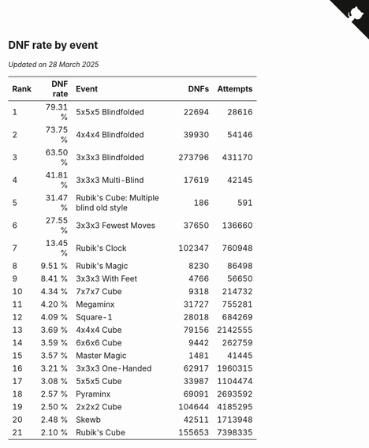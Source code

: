 ## DNF rate by event

*Updated on 28 March 2025*

| Rank | DNF rate | Event | DNFs | Attempts |
| :--- | ---: | :--- | ---: | ---: |
| 1 | 79.31 % | 5x5x5 Blindfolded | 22694 | 28616 |
| 2 | 73.75 % | 4x4x4 Blindfolded | 39930 | 54146 |
| 3 | 63.50 % | 3x3x3 Blindfolded | 273796 | 431170 |
| 4 | 41.81 % | 3x3x3 Multi-Blind | 17619 | 42145 |
| 5 | 31.47 % | Rubik's Cube: Multiple blind old style | 186 | 591 |
| 6 | 27.55 % | 3x3x3 Fewest Moves | 37650 | 136660 |
| 7 | 13.45 % | Rubik's Clock | 102347 | 760948 |
| 8 | 9.51 % | Rubik's Magic | 8230 | 86498 |
| 9 | 8.41 % | 3x3x3 With Feet | 4766 | 56650 |
| 10 | 4.34 % | 7x7x7 Cube | 9318 | 214732 |
| 11 | 4.20 % | Megaminx | 31727 | 755281 |
| 12 | 4.09 % | Square-1 | 28018 | 684269 |
| 13 | 3.69 % | 4x4x4 Cube | 79156 | 2142555 |
| 14 | 3.59 % | 6x6x6 Cube | 9442 | 262759 |
| 15 | 3.57 % | Master Magic | 1481 | 41445 |
| 16 | 3.21 % | 3x3x3 One-Handed | 62917 | 1960315 |
| 17 | 3.08 % | 5x5x5 Cube | 33987 | 1104474 |
| 18 | 2.57 % | Pyraminx | 69091 | 2693592 |
| 19 | 2.50 % | 2x2x2 Cube | 104644 | 4185295 |
| 20 | 2.48 % | Skewb | 42511 | 1713948 |
| 21 | 2.10 % | Rubik's Cube | 155653 | 7398335 |


<a href="https://github.com/JustinTimeCuber/wca_statistics" class="github-corner" aria-label="View source on Github"><svg width="80" height="80" viewBox="0 0 250 250" style="fill:#151513; color:#fff; position: absolute; top: 0; border: 0; right: 0;" aria-hidden="true"><path d="M0,0 L115,115 L130,115 L142,142 L250,250 L250,0 Z"></path><path d="M128.3,109.0 C113.8,99.7 119.0,89.6 119.0,89.6 C122.0,82.7 120.5,78.6 120.5,78.6 C119.2,72.0 123.4,76.3 123.4,76.3 C127.3,80.9 125.5,87.3 125.5,87.3 C122.9,97.6 130.6,101.9 134.4,103.2" fill="currentColor" style="transform-origin: 130px 106px;" class="octo-arm"></path><path d="M115.0,115.0 C114.9,115.1 118.7,116.5 119.8,115.4 L133.7,101.6 C136.9,99.2 139.9,98.4 142.2,98.6 C133.8,88.0 127.5,74.4 143.8,58.0 C148.5,53.4 154.0,51.2 159.7,51.0 C160.3,49.4 163.2,43.6 171.4,40.1 C171.4,40.1 176.1,42.5 178.8,56.2 C183.1,58.6 187.2,61.8 190.9,65.4 C194.5,69.0 197.7,73.2 200.1,77.6 C213.8,80.2 216.3,84.9 216.3,84.9 C212.7,93.1 206.9,96.0 205.4,96.6 C205.1,102.4 203.0,107.8 198.3,112.5 C181.9,128.9 168.3,122.5 157.7,114.1 C157.9,116.9 156.7,120.9 152.7,124.9 L141.0,136.5 C139.8,137.7 141.6,141.9 141.8,141.8 Z" fill="currentColor" class="octo-body"></path></svg></a><style>.github-corner:hover .octo-arm{animation:octocat-wave 560ms ease-in-out}@keyframes octocat-wave{0%,100%{transform:rotate(0)}20%,60%{transform:rotate(-25deg)}40%,80%{transform:rotate(10deg)}}@media (max-width:500px){.github-corner:hover .octo-arm{animation:none}.github-corner .octo-arm{animation:octocat-wave 560ms ease-in-out}}</style>
